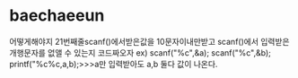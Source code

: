 # baechaeeun
어떻게해야지 21번째줄scanf()에서받은값을 10문자이내만받고 scanf()에서 입력받은 개행문자를 없앨 수 있는지 코드짜오자 ex) scanf("%c",&a); scanf("%c",&b);    printf("%c%c,a,b);>>>a만 입력받아도 a,b 둘다 값이 나온다.
